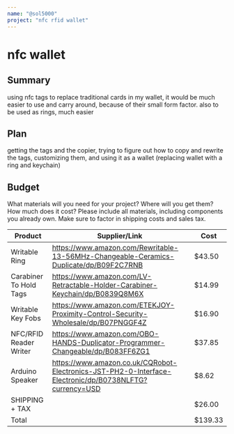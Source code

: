 ```yaml
---
name: "@sol5000"
project: "nfc rfid wallet"
---
```


# nfc wallet

## Summary

using nfc tags to replace traditional cards in my wallet, it would be much easier to use and carry around, because of their small form factor. also to be used as rings, much easier

## Plan

getting the tags and the copier, trying to figure out how to copy and rewrite the tags, customizing them, and using it as a wallet (replacing wallet with a ring and keychain)

## Budget

What materials will you need for your project? Where will you get them? How much does it cost? Please include all materials, including components you already own. Make sure to factor in shipping costs and sales tax.

| Product         | Supplier/Link                                                                                                   | Cost    |
| ---------------------- | -------------------------------------------------------------------------------------------------------- | ------- |
| Writable Ring          | https://www.amazon.com/Rewritable-13-56MHz-Changeable-Ceramics-Duplicate/dp/B09F2C7RNB                   | $43.50  | 
| Carabiner To Hold Tags | https://www.amazon.com/LV-Retractable-Holder-Carabiner-Keychain/dp/B0839Q8M6X                            | $14.99  |
| Writable Key Fobs      | https://www.amazon.com/ETEKJOY-Proximity-Control-Security-Wholesale/dp/B07PNGGF4Z                        | $16.90  |
| NFC/RFID Reader Writer | https://www.amazon.com/OBO-HANDS-Duplicator-Programmer-Changeable/dp/B083FF6ZG1                          | $37.85  |
| Arduino Speaker        | https://www.amazon.co.uk/CQRobot-Electronics-JST-PH2-0-Interface-Electronic/dp/B0738NLFTG?currency=USD   | $8.62   |
| SHIPPING + TAX         |                                                                                                          | $26.00  |
| Total                  |                                                                                                          | $139.33 |
